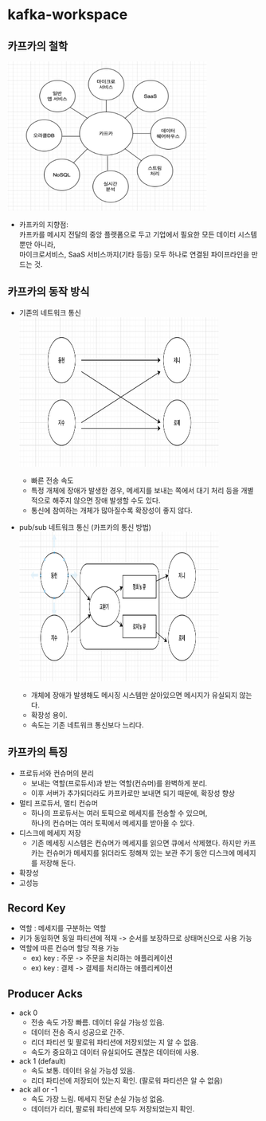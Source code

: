 # kafka-workspace  

## 카프카의 철학
<img src ="image/지향점.png" width="400" height="300">  

- 카프카의 지향점:  
  카프카를 메시지 전달의 중앙 플랫폼으로 두고 기업에서 필요한 모든 데이터 시스템뿐만 아니라,  
  마이크로서비스, SaaS 서비스까지(기타 등등) 모두 하나로 연결된 파이프라인을 만드는 것.

## 카프카의 동작 방식
- 기존의 네트워크 통신  
  <img src ="image/기존통신.png" width="400" height="300">    
  - 빠른 전송 속도  
  - 특정 개체에 장애가 발생한 경우, 메세지를 보내는 쪽에서 대기 처리 등을 개별적으로 해주지 않으면 장애 발생할 수도 있다.  
  - 통신에 참여하는 개체가 많아질수록 확장성이 좋지 않다.  
  
  
- pub/sub 네트워크 통신 (카프카의 통신 방법)  
  <img src ="image/펍섭통신.png" width="400" height="300">  
  - 개체에 장애가 발생해도 메시징 시스템만 살아있으면 메시지가 유실되지 않는다.
  - 확장성 용이.
  - 속도는 기존 네트워크 통신보다 느리다.
  
## 카프카의 특징
- 프로듀서와 컨슈머의 분리
  - 보내는 역할(프로듀서)과 받는 역할(컨슈머)를 완벽하게 분리.
  - 이후 서버가 추가되더라도 카프카로만 보내면 되기 때문에, 확장성 향상
- 멀티 프로듀서, 멀티 컨슈머
  - 하나의 프로듀서는 여러 토픽으로 메세지를 전송할 수 있으며,  
    하나의 컨슈머는 여러 토픽에서 메세지를 받아올 수 있다. 
- 디스크에 메세지 저장
  - 기존 메세징 시스템은 컨슈머가 메세지를 읽으면 큐에서 삭제했다. 
  하지만 카프카는 컨슈머가 메세지를 읽더라도 정해져 있는 보관 주기 동안 디스크에 메세지를 저장해 둔다.
- 확장성
- 고성능
## Record Key 
- 역할 : 메세지를 구분하는 역할
- 키가 동일하면 동일 파티션에 적재 -> 순서를 보장하므로 상태머신으로 사용 가능
- 역할에 따른 컨슈머 할당 적용 가능
  - ex) key : 주문 -> 주문을 처리하는 애플리케이션   
  - ex) key : 결제 -> 결제를 처리하는 애플리케이션
## Producer Acks
- ack 0 
  - 전송 속도 가장 빠름. 데이터 유실 가능성 있음.
  - 데이터 전송 즉시 성공으로 간주.
  - 리더 파티션 및 팔로워 파티션에 저장되었는 지 알 수 없음.
  - 속도가 중요하고 데이터 유실되어도 괜찮은 데이터에 사용.
- ack 1 (default)
  - 속도 보통. 데이터 유실 가능성 있음.  
  - 리더 파티션에 저장되어 있는지 확인. (팔로워 파티션은 알 수 없음)
- ack all or -1  
  - 속도 가장 느림. 메세지 전달 손실 가능성 없음.
  - 데이터가 리더, 팔로워 파티션에 모두 저장되었는지 확인. 
